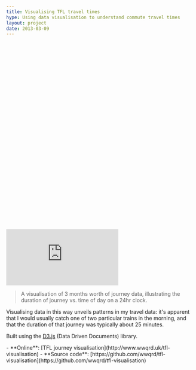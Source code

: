 ```yaml
---
title: Visualising TFL travel times
hype: Using data visualisation to understand commute travel times
layout: project
date: 2013-03-09
---
```


<div class="embed" style="width: 500px">
  <div class="embed__ratio" style="padding-bottom: 100%;"></div>
  <iframe src="http://www.wwqrd.uk/tfl-visualisation/" scrolling="no" frameborder="0"></iframe>
</div>

> A visualisation of 3 months worth of journey data, illustrating the duration of journey vs. time of day on a 24hr clock.

Visualising data in this way unveils patterns in my travel data: it's
apparent that I would usually catch one of two particular trains in
the morning, and that the duration of that journey was typically about
25 minutes.

Built using the [D3.js](http://d3js.org/) (Data Driven Documents)
library.

<div class="aside" markdown="1">
- **Online**: [TFL journey visualisation](http://www.wwqrd.uk/tfl-visualisation)
- **Source code**: [https://github.com/wwqrd/tfl-visualisation](https://github.com/wwqrd/tfl-visualisation)
</div>


